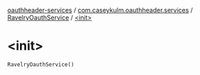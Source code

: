 [oauthheader-services](../../index.md) / [com.caseykulm.oauthheader.services](../index.md) / [RavelryOauthService](index.md) / [&lt;init&gt;](.)

# &lt;init&gt;

`RavelryOauthService()`